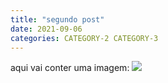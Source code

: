 ```yaml
---
title: "segundo post"
date: 2021-09-06
categories: CATEGORY-2 CATEGORY-3
---
```

aqui vai conter uma imagem:
<img src="https://www.rotamaxima.com.br/wp-content/uploads/2018/11/principal.png"></img>
